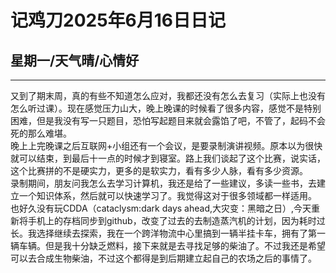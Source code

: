 # 记鸡刀2025年6月16日日记
## 星期一/天气晴/心情好

***
又到了期末周，真的有些不知道怎么应对，我都还没有怎么去复习（实际上也没有怎么听过课）。现在感觉压力山大，晚上晚课的时候看了很多内容，感觉不是特别困难，但是我没有写一只题目，恐怕写起题目来就会露馅了吧，不管了，起码不会死的那么难堪。  
晚上上完晚课之后互联网+小组还有一个会议，是要录制演讲视频。原本以为很快就可以结束，到最后十一点的时候才到寝室。路上我们谈起了这个比赛，说实话，这个比赛拼的不是硬实力，更多的是软实力，看有多少人脉，看有多少资源。  
录制期间，朋友问我怎么去学习计算机，我还是给了一些建议，多读一些书，去建立一个知识体系，然后就可以快速学习了。我觉得这对于很多领域都一样适用。  
也好久没有玩CDDA（cataclysm:dark days ahead,大灾变：黑暗之日）,今天重新将手机上的存档同步到github，改变了过去的去制造蒸汽机的计划，因为耗时过长。我选择继续去探索，我在一个跨洋物流中心里搞到一辆半挂卡车，拥有了第一辆车辆。但是我十分缺乏燃料，接下来就是去寻找足够的柴油了。不过我还是希望可以去合成生物柴油，不过这个都得是到后期建立起自己的农场之后的事情了。  
